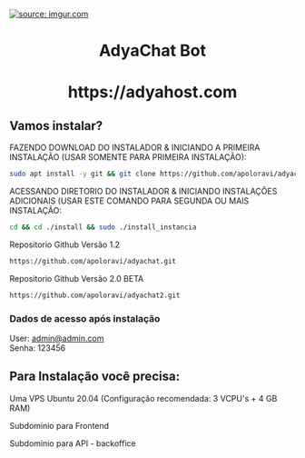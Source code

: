 <a href="https://imgur.com/hkPJ56s"><img src="https://i.imgur.com/hkPJ56s.png?1" title="source: imgur.com" /></a>
<h1 align="center">AdyaChat Bot</h1>

<h1 align="center">https://adyahost.com</h1>


## Vamos instalar?

FAZENDO DOWNLOAD DO INSTALADOR & INICIANDO A PRIMEIRA INSTALAÇÃO (USAR SOMENTE PARA PRIMEIRA INSTALAÇÃO):

```bash
sudo apt install -y git && git clone https://github.com/apoloravi/adyachatinstalador install && sudo chmod -R 777 ./install && cd ./install && sudo ./install_primaria
```

ACESSANDO DIRETORIO DO INSTALADOR & INICIANDO INSTALAÇÕES ADICIONAIS (USAR ESTE COMANDO PARA SEGUNDA OU MAIS INSTALAÇÃO:
```bash
cd && cd ./install && sudo ./install_instancia
```
Repositorio Github Versão 1.2
```bash
https://github.com/apoloravi/adyachat.git
```
Repositorio Github Versão 2.0 BETA
```bash
https://github.com/apoloravi/adyachat2.git
```
### Dados de acesso após instalação
User: admin@admin.com  
Senha: 123456

## Para Instalação você precisa:

Uma VPS Ubuntu 20.04 (Configuração recomendada: 3 VCPU's + 4 GB RAM)

Subdominio para Frontend

Subdominio para API - backoffice





